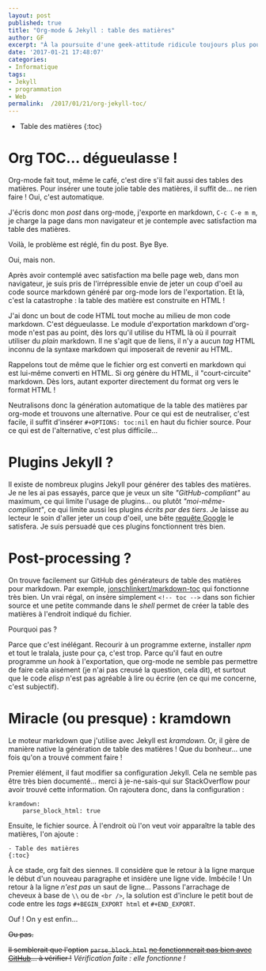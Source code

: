 ```yaml
---
layout: post
published: true
title: "Org-mode & Jekyll : table des matières"
author: GF
excerpt: "À la poursuite d'une geek-attitude ridicule toujours plus poussée, j'écris désormais mes posts dans emacs, avec org-mode. Il faut ensuite les convertir en markdown pour qu'ils puissent être interprétés par Jekyll. C'est déjà difficile à dire, c'est encore plus difficile à faire. Ce post s'attaque à un problème particulier : la génération automatique d'une table des matières."
date: '2017-01-21 17:48:07'
categories:
- Informatique
tags:
- Jekyll
- programmation
- Web
permalink:  /2017/01/21/org-jekyll-toc/
---
```


- Table des matières 
{:toc}


# Org TOC&#x2026; dégueulasse !

Org-mode fait tout, même le café, c'est dire s'il fait aussi des tables des matières. Pour insérer une toute jolie table des matières, il suffit de&#x2026; ne rien faire ! Oui, c'est automatique.

J'écris donc mon *post* dans org-mode, j'exporte en markdown, `C-c C-e m m`, je charge la page dans mon navigateur et je contemple avec satisfaction ma table des matières.

Voilà, le problème est réglé, fin du post. Bye Bye.

Oui, mais non. 

Après avoir contemplé avec satisfaction ma belle page web, dans mon navigateur, je suis pris de l'irrépressible envie de jeter un coup d'oeil au code source markdown généré par org-mode lors de l'exportation. Et là, c'est la catastrophe : la table des matière est construite en HTML !

J'ai donc un bout de code HTML tout moche au milieu de mon code markdown. C'est dégueulasse. Le module d'exportation markdown d'org-mode n'est pas au point, dès lors qu'il utilise du HTML là où il pourrait utiliser du *plain* markdown. Il ne s'agit que de liens, il n'y a aucun *tag* HTML inconnu de la syntaxe markdown qui imposerait de revenir au HTML.

Rappelons tout de même que le fichier org est converti en markdown qui est lui-même converti en HTML. Si org génère du HTML, il "court-circuite" markdown. Dès lors, autant exporter directement du format org vers le format HTML !

Neutralisons donc la génération automatique de la table des matières par org-mode et trouvons une alternative. Pour ce qui est de neutraliser, c'est facile, il suffit d'insérer `#+OPTIONS: toc:nil` en haut du fichier source. Pour ce qui est de l'alternative, c'est plus difficile&#x2026;


# Plugins Jekyll ?

Il existe de nombreux plugins Jekyll pour générer des tables des matières. Je ne les ai pas essayés, parce que je veux un site *"GitHub-compliant"* au maximum, ce qui limite l'usage de plugins&#x2026; ou plutôt *"moi-même-compliant"*, ce qui limite aussi les plugins *écrits par des tiers*. Je laisse au lecteur le soin d'aller jeter un coup d'oeil, une bête [requête Google](https://www.google.fr/webhp?sourceid=chrome-instant&ion=1&espv=2&ie=UTF-8#q=jekyll%2520toc%2520generator) le satisfera. Je suis persuadé que ces plugins fonctionnent très bien.


# Post-processing ?

On trouve facilement sur GitHub des générateurs de table des matières pour markdown. Par exemple, [jonschlinkert/markdown-toc](https://github.com/jonschlinkert/markdown-toc) qui fonctionne très bien. Un vrai régal, on insère simplement `<!-- toc -->` dans son fichier source et une petite commande dans le *shell* permet de créer la table des matières à l'endroit indiqué du fichier.

Pourquoi pas ?

Parce que c'est inélégant. Recourir à un programme externe, installer *npm* et tout le tralala, juste pour ça, c'est trop. Parce qu'il faut en outre programme un *hook* à l'exportation, que org-mode ne semble pas permettre de faire cela aisément (je n'ai pas creusé la question, cela dit), et surtout que le code *elisp* n'est pas agréable à lire ou écrire (en ce qui me concerne, c'est subjectif).


# Miracle (ou presque) : kramdown

Le moteur markdown que j'utilise avec Jekyll est *kramdown*. Or, il gère de manière native la génération de table des matières ! Que du bonheur&#x2026; une fois qu'on a trouvé comment faire !

Premier élément, il faut modifier sa configuration Jekyll. Cela ne semble pas être très bien documenté&#x2026; merci à je-ne-sais-qui sur StackOverflow pour avoir trouvé cette information. On rajoutera donc, dans la configuration :

    kramdown:
        parse_block_html: true

Ensuite, le fichier source. À l'endroit où l'on veut voir apparaître la table des matières, l'on ajoute :

    - Table des matières 
    {:toc}

À ce stade, org fait des siennes. Il considère que le retour à la ligne marque le début d'un nouveau paragraphe et insidère une ligne vide. Imbécile ! Un retour à la ligne *n'est pas* un saut de ligne&#x2026; Passons l'arrachage de cheveux à base de `\\` ou de `<br />`, la solution est d'inclure le petit bout de code entre les *tags* `#+BEGIN_EXPORT html` et `#+END_EXPORT`.

Ouf ! On y est enfin&#x2026;

<del>Ou pas.</del>

<del>Il semblerait que l'option</del> <del>`parse_block_html`</del> <del>[ne fonctionnerait pas bien avec GitHub](https://github.com/GitbookIO/kramed/issues/31)&#x2026; à vérifier !</del> *Vérification faite : elle fonctionne !*

